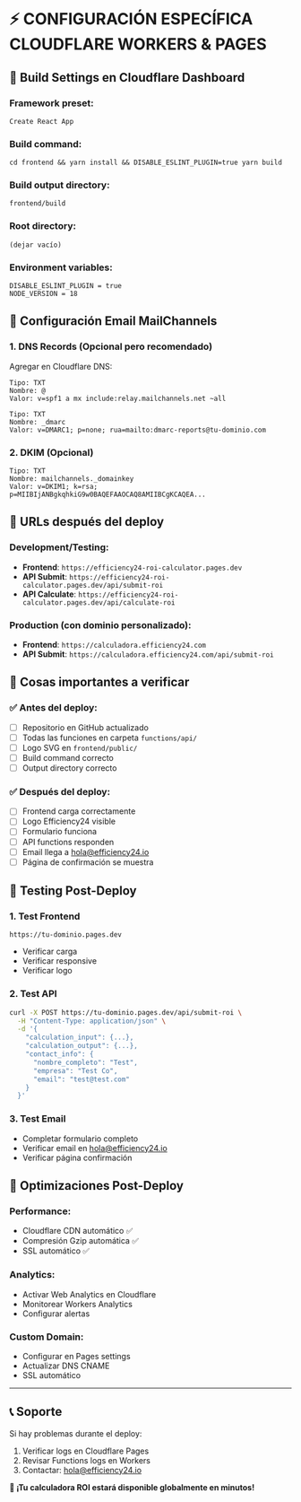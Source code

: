 # ⚡ CONFIGURACIÓN ESPECÍFICA CLOUDFLARE WORKERS & PAGES

## 🎯 Build Settings en Cloudflare Dashboard

### Framework preset: 
```
Create React App
```

### Build command:
```
cd frontend && yarn install && DISABLE_ESLINT_PLUGIN=true yarn build
```

### Build output directory:
```
frontend/build
```

### Root directory:
```
(dejar vacío)
```

### Environment variables:
```
DISABLE_ESLINT_PLUGIN = true
NODE_VERSION = 18
```

## 📧 Configuración Email MailChannels

### 1. DNS Records (Opcional pero recomendado)
Agregar en Cloudflare DNS:

```
Tipo: TXT
Nombre: @
Valor: v=spf1 a mx include:relay.mailchannels.net ~all

Tipo: TXT  
Nombre: _dmarc
Valor: v=DMARC1; p=none; rua=mailto:dmarc-reports@tu-dominio.com
```

### 2. DKIM (Opcional)
```
Tipo: TXT
Nombre: mailchannels._domainkey
Valor: v=DKIM1; k=rsa; p=MIIBIjANBgkqhkiG9w0BAQEFAAOCAQ8AMIIBCgKCAQEA...
```

## 🔧 URLs después del deploy

### Development/Testing:
- **Frontend**: `https://efficiency24-roi-calculator.pages.dev`
- **API Submit**: `https://efficiency24-roi-calculator.pages.dev/api/submit-roi`
- **API Calculate**: `https://efficiency24-roi-calculator.pages.dev/api/calculate-roi`

### Production (con dominio personalizado):
- **Frontend**: `https://calculadora.efficiency24.com`
- **API Submit**: `https://calculadora.efficiency24.com/api/submit-roi`

## 🚨 Cosas importantes a verificar

### ✅ Antes del deploy:
- [ ] Repositorio en GitHub actualizado
- [ ] Todas las funciones en carpeta `functions/api/`
- [ ] Logo SVG en `frontend/public/`
- [ ] Build command correcto
- [ ] Output directory correcto

### ✅ Después del deploy:
- [ ] Frontend carga correctamente
- [ ] Logo Efficiency24 visible
- [ ] Formulario funciona
- [ ] API functions responden
- [ ] Email llega a hola@efficiency24.io
- [ ] Página de confirmación se muestra

## 🔄 Testing Post-Deploy

### 1. Test Frontend
```
https://tu-dominio.pages.dev
```
- Verificar carga
- Verificar responsive
- Verificar logo

### 2. Test API
```bash
curl -X POST https://tu-dominio.pages.dev/api/submit-roi \
  -H "Content-Type: application/json" \
  -d '{
    "calculation_input": {...},
    "calculation_output": {...},
    "contact_info": {
      "nombre_completo": "Test",
      "empresa": "Test Co",
      "email": "test@test.com"
    }
  }'
```

### 3. Test Email
- Completar formulario completo
- Verificar email en hola@efficiency24.io
- Verificar página confirmación

## 🎯 Optimizaciones Post-Deploy

### Performance:
- Cloudflare CDN automático ✅
- Compresión Gzip automática ✅
- SSL automático ✅

### Analytics:
- Activar Web Analytics en Cloudflare
- Monitorear Workers Analytics
- Configurar alertas

### Custom Domain:
- Configurar en Pages settings
- Actualizar DNS CNAME
- SSL automático

---

## 📞 Soporte

Si hay problemas durante el deploy:
1. Verificar logs en Cloudflare Pages
2. Revisar Functions logs en Workers
3. Contactar: hola@efficiency24.io

**🎉 ¡Tu calculadora ROI estará disponible globalmente en minutos!**